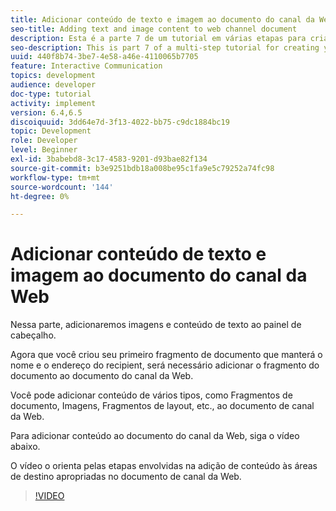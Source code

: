 ```yaml
---
title: Adicionar conteúdo de texto e imagem ao documento do canal da Web
seo-title: Adding text and image content to web channel document
description: Esta é a parte 7 de um tutorial em várias etapas para criar seu primeiro documento de comunicações interativas. Nessa parte, adicionaremos imagens e conteúdo de texto ao painel de cabeçalho.
seo-description: This is part 7 of a multi-step tutorial for creating your first interactive communications document. In this part, we will add images and text content to the header panel.
uuid: 440f8b74-3be7-4e58-a46e-4110065b7705
feature: Interactive Communication
topics: development
audience: developer
doc-type: tutorial
activity: implement
version: 6.4,6.5
discoiquuid: 3dd64e7d-3f13-4022-bb75-c9dc1884bc19
topic: Development
role: Developer
level: Beginner
exl-id: 3babebd8-3c17-4583-9201-d93bae82f134
source-git-commit: b3e9251bdb18a008be95c1fa9e5c79252a74fc98
workflow-type: tm+mt
source-wordcount: '144'
ht-degree: 0%

---
```


# Adicionar conteúdo de texto e imagem ao documento do canal da Web

Nessa parte, adicionaremos imagens e conteúdo de texto ao painel de cabeçalho.

Agora que você criou seu primeiro fragmento de documento que manterá o nome e o endereço do recipient, será necessário adicionar o fragmento do documento ao documento do canal da Web.

Você pode adicionar conteúdo de vários tipos, como Fragmentos de documento, Imagens, Fragmentos de layout, etc., ao documento de canal da Web.

Para adicionar conteúdo ao documento do canal da Web, siga o vídeo abaixo.

O vídeo o orienta pelas etapas envolvidas na adição de conteúdo às áreas de destino apropriadas no documento de canal da Web.

>[!VIDEO](https://video.tv.adobe.com/v/22359?quality=12&learn=on)
